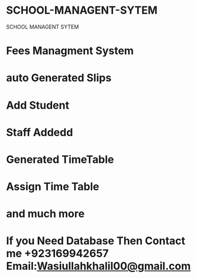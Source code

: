 # SCHOOL-MANAGENT-SYTEM
SCHOOL MANAGENT SYTEM
# Fees Managment System
# auto Generated Slips
# Add Student
# Staff Addedd
# Generated TimeTable 
# Assign Time Table
# and much more
# If you Need Database Then Contact me +923169942657 Email:Wasiullahkhalil00@gmail.com
